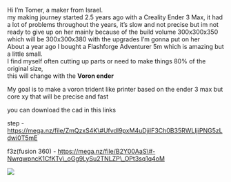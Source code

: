 Hi I’m Tomer, a maker from Israel.  
my making journey started 2.5 years ago with a Creality Ender 3 Max, it had a lot of problems throughout the years, it’s slow and not precise but im not ready to give up on her mainly because of the build volume 300x300x350 which will be 300x300x380 with the upgrades I’m gonna put on her  
About a year ago I bought a Flashforge Adventurer 5m which is amazing but a little small.  
I find myself often cutting up parts or need to make things 80% of the original size,  
this will change with the **Voron ender**

My goal is to make a voron trident like printer based on the ender 3 max but core xy that will be precise and fast

you can download the cad in this links 


step 
\- https://mega.nz/file/ZmQzxS4K\#UfvdI9pxM4uDjiIF3Ch0B35RWLIjiPNG5zLdwi0T5mE 

f3z(fusion 360) \- https://mega.nz/file/B2Y00AaS\#-NwrqwpncK1CfKTv\_oGg9LySu2TNLZP\_OPt3sq1q4oM

<img src="https://github.com/Tbb15/Voron-Ender/blob/main/Screenshot%202025-07-15%20183059.png">
